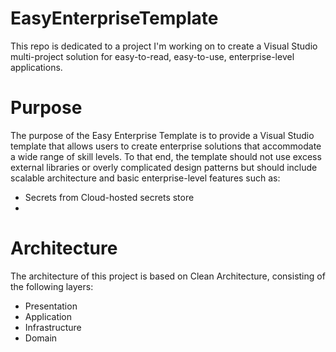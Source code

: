# EasyEnterpriseTemplate
This repo is dedicated to a project I'm working on to create a Visual Studio multi-project solution for easy-to-read, easy-to-use, enterprise-level applications. 

# Purpose
The purpose of the Easy Enterprise Template is to provide a Visual Studio template that allows users to create enterprise solutions that accommodate a wide range of skill levels. To that end, the template should not use excess external libraries or overly complicated design patterns but should include scalable architecture and basic enterprise-level features such as:
- Secrets from Cloud-hosted secrets store
- 

# Architecture
The architecture of this project is based on Clean Architecture, consisting of the following layers:
- Presentation
- Application
- Infrastructure
- Domain

